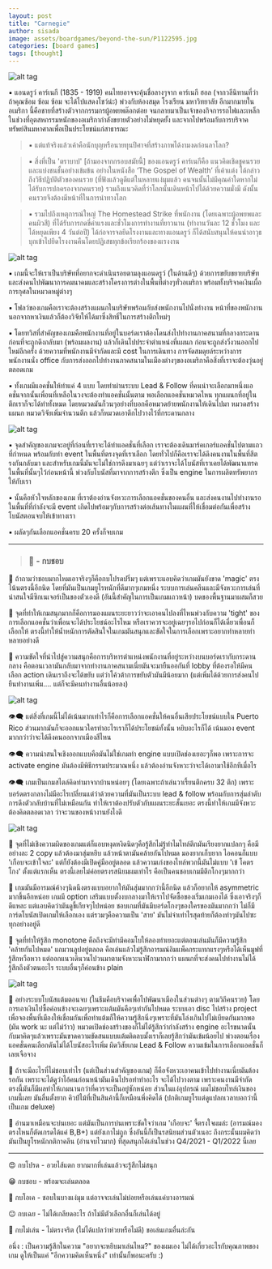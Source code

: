 ```yaml
---
layout: post
title: "Carnegie"
author: sisada
image: assets/boardgames/beyond-the-sun/P1122595.jpg
categories: [board games]
tags: [thought]
---
```

![alt tag](/assets/boardgames/carnegie/P1122660.jpg)

▪️ แอนดรูว์ คาร์เนกี (1835 - 1919) คนไทยอาจจะคุ้นชื่อลางๆจาก คาร์เนกี ฮอล (จากวลีนิทานที่ว่าถ้าคุณซ้อม ซ้อม ซ้อม จะได้ไปแสดงโชว์น่ะ) พ่วงกับห้องสมุด โรงเรียน มหาวิทยาลัย อีกมากมายในอเมริกา นี้คือชายที่สร้างตัวจากกรรมกรผู้อพยพต๊อกต๋อย จนกลายมาเป็นเจ้าของกิจการรถไฟและเหล็กในช่วงที่อุตสหกรรมหนักของอเมริกากำลังขยายตัวอย่างไม่หยุดยั้ง และจากไปพร้อมกับการบริจาคทรัพย์สินมหาศาลเพื่อเป็นประโยชน์แก่สาธารณะ

> ▪️ แต่แท้จริงแล้วเค้าคือนักบุญหรือนายทุนปีศาจที่สร้างภาพได้งามงดก่อนลาโลก? 

> ▪️ สิ่งที่เป็น 'ตราบาป' [ถ้ามองจากกรอบสมัยนี้] ของแอนดรูว์ คาร์เนกีคือ แนวคิดเชิดชูคนรวยและแบ่งชนชั้นอย่างเข้มข้น อย่างในหนังสือ ‘The Gospel of Wealth’ ที่เค้าแต่ง ได้กล่าวถึงวิธีปฏิบัติตัวของคนรวย (ที่ฟังแล้วดูดีแต่ในหลายแง่มุมแล้ว คนจนนั้นไม่มีคุณค่าใดหากไม่ได้รับการปกครองจากคนรวย) รวมถึงแนวคิดที่ว่าโลกนั้นเดินหน้าไปได้ด้วยความมั่งมี ดังนั้นคนรวยจึงต้องมีหน้าที่ในการนำทางโลก

> ▪️ รวมไปถึงเหตุการณ์ใหญ่ The Homestead Strike ที่พนักงาน (โดยเฉพาะผู้อพยพและคนผิวสี) ที่ได้รับการกดขี่ค่าแรงและชั่วโมงการทำงานที่ยาวนาน (ทำงานวันละ 12 ชั่วโมง และได้หยุดเพียง 4 วันต่อปี) ได้ก่อจารจลยึดโรงงานและทางแอนดรูว์ ก็ได้สนับสนุนให้คนนำอาวุธบุกเข้าไปยึดโรงงานคืนโดยปฏิเสธทุกข้อเรียกร้องของแรงงาน

![alt tag](/assets/boardgames/carnegie/P1122647.jpg)

▪️ เกมนี้จะให้เราเป็นบริษัทที่อยากจะดำเนินรอยตามลุงแอนดรูว์ (ในด้านดีๆ) ด้วยการขยับขยายบริษัทและส่งคนไปพัฒนาการคมนาคมและสร้างโครงการต่างในพื้นที่ต่างๆทั่วอเมริกา พร้อมทั้งบริจาคเงินเผื่อการกุศลในหมวดหมู่ต่างๆ

▪️ โฟลว์ของเกมคือเราจะต้องสร้างแผนกในบริษัทพร้อมกับส่งพนักงานไปนั่งทำงาน หน้าที่ของพนักงานนอกจากหาเงินแล้วก็ต้องวิจัยให้ได้มาซึ่งสิทธิ์ในการสร้างตึกใหม่ๆ 

▪️ โดยทวิสที่สำคัญของเกมคือพนักงานที่อยู่ในบอร์ดเราต้องโดนส่งไปทำงานภาคสนามที่กลางกระดาน ก่อนที่จะถูกดึงกลับมา (พร้อมผลงาน) แล้วก็เดินไปประจำตำแหน่งที่แผนก ก่อนจะถูกส่งวิ่งวนออกไปใหม่อีกครั้ง ด้วยความที่พนักงานมีจำกัดและมี cost ในการเดินทาง การจัดสมดุยล์ระหว่างการพนักงานนั่ง office กับการส่งออกไปทำงานภาคสนามในเมืองต่างๆของอเมริกาคือสิ่งที่เราจะต้องวุ่นอยู่ตลอดเกม

▪️ ทั้งเกมมีแอคชั่นให้ทำแค่ 4 แบบ โดยทำผ่านระบบ Lead & Follow ที่คนนำจะเลือกมาหนึ่งแอคชั่นจากนั้นเพื่อนที่เหลือในวงจะต้องทำแอคชั่นนั้นตาม พอเลือกแอคชั่นหมวดไหน ทุกแผนกที่อยู่ในตึกเราก็จะได้ทำทั้งหมด โดยหมวดมันก็วนๆอย่างที่บอกคือหมวดย้ายพนักงานให้เดินไปมา หมวดสร้างแผนก หมวดวิจัยเพิ่มจำนวนตึก แล้วก็หมวดเอาตึกไปวางไว้ที่กระดานกลาง 

![alt tag](/assets/boardgames/carnegie/P1122629.jpg)

▪️ จุดสำคัญของเกมจะอยู่ที่ก่อนที่เราจะได้ทำแอคชั่นที่เลือก เราจะต้องเดินมาร์คเกอร์แอคชั่นไปตามแถวที่กำหนด พร้อมกับทำ event ในพื้นที่ตรงจุดที่เราเลือก โดยทั่วไปก็คือเราจะได้ดึงคนงานในพื้นที่สีตรงกันกลับมา และสำหรับเกมนี้มันจะไม่ใช่การดึงมาเฉยๆ แต่ว่าเราจะได้โบนัสที่เราเคยได้พัฒนาแทรคในพื้นที่นั้นๆไว้ก่อนหน้านี้ พ่วงกับโบนัสที่มาจากการสร้างตึก ซึ่งเป็น engine ในการผลิตทรัพยากรให้กับเรา

▪️ นั้นคือหัวใจหลักของเกม ที่เราต้องอ่านจังหวะการเลือกแอคชั่นของคนอื่น และส่งคนงานไปทำงานรอในพื้นที่ที่กำลังจะมี event เกิดไปพร้อมๆกับการสร้างต่อเส้นทางในแผนที่ให้เชื่อมต่อกันเพื่อสร้างโบนัสตอนจบให้เข้าทางเรา

▪️ ผลัดๆกันเลือกแอคชั่นครบ 20 ครั้งก็จบเกม

---
> ### 🐸 - กบชอบ

🔹 ถ้าถามว่าชอบมากไหมเอาจริงๆก็คือกบโปรดปริ่มๆ แต่เพราะแอบคิดว่าเกมมันยังขาด 'magic' ตรงโน้นตรงนี้อีกนิด โดยที่มันเป็นเกมยูโรหนักที่ดีมากๆเกมหนึ่ง ระบบการเล่นคลีนและมีจังหวะการเล่นที่น่าสนใจมีซิกเนเจอร์เป็นของตัวเองดี (อันนี้สำคัญในการเป็นเกมแถวหน้า) บดของพื้นฐานมาผสมก็สวย

🔹 จุดที่ทำให้เกมสนุกมากก็คือการมองแผนระยะยาวว่าจะเอาคนไปลงที่ไหนพ่วงกับความ 'tight' ของการเลือกแอคชั่นว่าเพื่อนจะได้ประโยชน์อะไรไหม หรือเราควรจะอยู่เฉยๆรอไปก่อนก็ได้เดี๋ยวเพื่อนก็เลือกให้ ตรงนี้ทำให้น้ำหนักการตัดสินใจในเกมมันสนุกและขัดใจในการเลือกเพราะอยากทำหลายท่าหลายอย่างดี 

🔹  ความขัดใจที่นำไปสู่ความสนุกคือการบริหารตำแหน่งพนักงานที่อยู่ระหว่างบนบอร์ดเรากับกระดานกลาง คือตอนเวลามันกลับมาจากทำงานภาคสนามเนี่ยมันจะมายืนออกันที่ lobby ที่ต้องรอให้มีคนเลือก action เดินเราถึงจะได้ขยับ แต่ว่าโค้วต้าการขยับตัวมันมีน้อยมาก (แต่เพิ่มได้ด้วยการส่งคนไปยืนทำงานเพิ่ม.... แต่ก็จะมีคนทำงานอื่นน้อยลง)

![alt tag](/assets/boardgames/carnegie/P1122641.jpg)

👁‍🗨 แต่สิ่งที่เกมนี้ไม่ได้เน้นมากเท่าไรก็คือการเลือกแอคชั่นให้คนอื่นเสียประโยชน์แบบใน Puerto Rico ส่วนมากมันก็จะออกแนวใครทำอะไรเราก็ได้ประโยชน์ทั้งนั้น หยิบอะไรก็ได้ เน้นมอง event มากกว่าว่าจะได้ดึงคนออกจากเมืองสีไหน

👁‍🗨 ความน่าสนใจเชิงออกแบบคือมันไม่ใช่เกมทำ engine แบบเปิดช่องเยอะๆก็พอ เพราะการจะ activate engine มันต้องมีพิธีกรรมประมาณหนึ่ง แล้วต้องอ่านจังหวะว่าจะได้เอามาใช้อีกทีเมื่อไร

👁‍🗨 เกมเป็นเกมสไตล์คิดท่ามาจากบ้านหน่อยๆ (โดยเฉพาะถ้าเล่นวาเรี้ยนตึกครบ 32 ตึก) เพราะบอร์ดตรงกลางไม่มีอะไรเปลี่ยนแต่ว่าด้วยความที่มันเป็นระบบ lead & follow พร้อมกับการสุ่มลำดับการดึงตัวกลับบ้านที่ไม่เหมือนกัน ทำให้เราต้องปรับตัวกับแผนระยะสั้นเยอะ ตรงนี้ทำให้เกมมีจังหวะต้องคิดตลอดเวลา ว่าจะวนของหน้างานยังไงดี

![alt tag](/assets/boardgames/carnegie/P1122651.jpg)

🔸 จุดที่ไม่เชิงความผิดของเกมแต่ก็แอบหงุดหงิดนิดๆคือรู้สึกไม่รู้ทำไมไทล์ตึกมันเรียงยากแปลกๆ คือมีอย่างละ 2 copy แล้วต้องมาสุ่มหยิบ แล้วหน้าตามันคล้ายกันไปหมด มองยากเก็บยาก ไอคอนก็แบบ 'เกือบจะเข้าใจละ' แต่ก็ยังต้องมีเปิดคู่มืออยู่ตลอด แล้วความเก่งของไทล์พวกนี้มันไม่แบบ 'เข้ โคตรโกง' ตั้งแต่แรกเห็น ตรงนี้เลยไม่ค่อยตรงรสนิยมผมเท่าไร คือเป็นคนชอบเกมมีตึกโกงๆมากกว่า

🔸 เกมมันมีอารมณ์ค้างๆนิดนึงตรงแบบอยากให้มันสุ่มมากกว่านี้อีกนิด แล้วก็อยากให้ asymmetric มากขึ้นอีกหน่อย เกมมี option เสริมแบบตั้งงบกลางมาให้เราไปจัดซื้อของเริ่มเกมเองได้ ซึ่งเอาจริงๆก็ดีแหละ แต่แอบคิดว่ามันดูขี้เกียจๆไปหน่อย ชอบเกมที่มันมีบอร์ดโกงๆของใครของมันมากกว่า ไม่ก็มีการ์ดโบนัสเปิดเกมให้เลือกเอง แต่รวมๆคือความเป็น 'สาย' มันไม่จ๋าเท่าไรสุดท้ายก็ต้องทำๆมันไปซะทุกอย่างอยู่ดี

🔸 จุดที่ทำให้รู้สึก monotone คือถึงจะมีท่ามีคอมโบให้ลองทำเยอะแต่ตอนเล่นมันก็มีความรู้สึก 'คล้ายกันไปหมด'  แถมวนลูปอยู่ตลอด คือเล่นแล้วไม่รู้สึกอารมณ์อิมแพ็คกระแทกแรงๆหรือได้เห็นมูฟที่รู้สึกหวือหวา แต่ออกแนวเดินวนไปวนมาตามจังหวะนาฬิกามากกว่า แผนกที่จะส่งคนไปทำงานไม่ได้รู้สึกถึงตัวตนอะไร ระบบอื่นๆก็ค่อนข้าง plain 

![alt tag](/assets/boardgames/carnegie/P1122636.jpg)

🔸 อย่างระบบโบนัสแต้มตอนจบ (ในธีมคือบริจาคเพื่อไปพัฒนาเมืองในส่วนต่างๆ ตามวิถีคนรวย) โดยการเอาเงินไปซื้อค่อนข้างจะเฉยๆเพราะแต้มมันคือๆเท่ากันไปหมด ระบบเอา disc ไปสร้าง project เพื่อจองพื้นที่เมืองให้เชื่อมกันเพื่อทำแต้มก็ให้ความรู้สึกนิ่งๆเพราะที่มันโล่งเกินไปไม่เบียดกันมากพอ (มัน work นะ แต่ไม่ว้าว) หมวดเปิดช่องสร้างของก็ไม่ได้รู้สึกว่ากำลังสร้าง engine อะไรขนาดนั้น กับมาคิดๆแล้วเพราะมันขาดความขัดสนแบบแต้มติดลบมั้งเราก็เลยรู้สึกว่ามันเข้มน้อยไป พ่วงตอนเรื่องแอคชั่นคนเลือกดันไม่ได้โบนัสอะไรเพิ่ม ผิดวิสัยเกม Lead & Follow ความเข้มในการเลือกแอคชั่นก็เลยเจือจาง

🔸 ถ้าจะมีอะไรที่ไม่ชอบเท่าไร (แต่เป็นส่วนสำคัญของเกม) ก็คือจังหวะเอาคนเข้าไปทำงานเนี่ยมันต้องรอกัน เพราะจะได้ดูว่าไอ้คนก่อนหน้ามันเดินไปรอทำท่าอะไร จะได้ไปวางตาม เพราะคนงานมีจำกัด ตรงนี้มันก็มีผลทำให้เกมนานกว่าที่ควรจะเป็นอยู่ซักหน่อย ส่วนในแง่อุปกรณ์ ผมไม่ชอบไทล์เงินของเกมนี้เลย มันลื่นตั้งยาก คิวป์ไม้ที่เป็นสินค้านี้ก็เหมือนพึ่งคิดได้ (ปกติเกมยูโรแต่ดูแปลกเวลาบอกว่านี้เป็นเกม deluxe)

💬 อ่านมาเหมือนจะบ่นเยอะ แต่มันเป็นการบ่นเพราะขัดใจว่าเกม 'เกือบจะ' จี้ตรงใจผมล่ะ (อารมณ์มองตรงไหนก็ตัดเกรดได้แค่ B,B+) แต่ยังเกาไม่ถูก ซึ่งอันนี้ก็เป็นรสนิยมส่วนตัวเนอะ ถึงกระนั้นผมคิดว่ามันเป็นยูโรหนักกติกาคลีน (อ่านจบไวมาก) ที่สุดสนุกได้เล่นในช่วง Q4/2021 - Q1/2022 นี้เลย 

---

😍 กบโปรด - อวยไส้แตก ยากมากที่เล่นแล้วจะรู้สึกไม่สนุก

😁 กบชอบ - พร้อมจะเล่นตลอด

🙂 กบโอเค - ชอบในบางแง่มุม แต่อาจจะเล่นไม่บ่อยหรือเล่นแค่บางอารมณ์

😐 กบเฉย - ไม่ได้เกลียดอะไร ถ้าไม่มีตัวเลือกอื่นก็เล่นได้อยู่

🖕 กบไม่เล่น - ไม่ตรงจริต (ไม่ได้แปลว่าห่วยหรือไม่ดี) ขอเล่นเกมอื่นล่ะกัน

อนึ่ง : เป็นความรู้สึกในความ "อยากจะหยิบมาเล่นไหม?" ของผมเอง ไม่ได้เกี่ยวอะไรกับคุณภาพของเกม ดูให้เป็นแค่ "อีกความคิดเห็นหนึ่ง" เท่านั้นก็พอนะครับ :)
